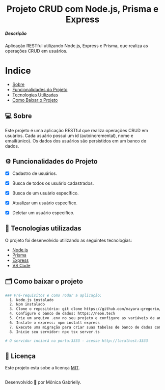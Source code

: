 <h1 align="center">Projeto CRUD com Node.js, Prisma e Express</h1>

<h5>Descrição</h5>
<p>Aplicação RESTful utilizando Node.js, Express e Prisma, que realiza as operações CRUD em usuários.</p>


# Indice
- [Sobre](#-sobre)
- [Funcionalidades do Projeto](#-funcionalidades-do-projeto)
- [Tecnologias Utilizadas](#-tecnologias-utilizadas)
- [Como Baixar o Projeto](#-como-baixar-o-projeto)


## 💻 Sobre

Este projeto é uma aplicação RESTful que realiza operações CRUD em usuários. Cada usuário possui um id (autoincremental), nome e email(único). Os dados dos usuários são persistidos em um banco de dados.


## ⚙️ Funcionalidades do Projeto

- [x] Cadastro de usuários.
- [x] Busca de todos os usuário cadastrados.
- [x] Busca de um usuário específico.
- [x] Atualizar um usuário específico.
- [x] Deletar um usuário específico.


## 🚀 Tecnologias utilizadas

O projeto foi desenvolvido utilizando as seguintes tecnologias:

- [Node.js](https://nodejs.org/)
- [Prisma](https://www.prisma.io/docs/getting-started/quickstart)
- [Express](https://expressjs.com/)
- [VS Code](https://code.visualstudio.com/)


## 🗂 Como baixar o projeto
```bash
### Pré-requisitos e como rodar a aplicação:
  1. Node.js instalado
  2. Npm instalado
  3. Clone o repositório: git clone https://github.com/mayara-gregorio/RESTful.git
  4. Configure o banco de dados: https://neon.tech
  5. Crie um arquivo .env no seu projeto e configure as variáveis de ambiente
  6. Instale o express: npm install express
  7. Execute uma migração para criar suas tabelas de banco de dados com Prisma Migrate: npx prisma migrate dev
  8. Inicie seu servidor: npx tsx server.ts

# O servidor inciará na porta:3333 - acesse http://localhost:3333

```
## 📝 Licença

Este projeto esta sobe a licença [MIT](./LICENSE).

##  
Desenvolvido 💜 por Mônica Gabrielly.
